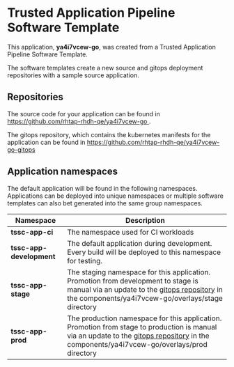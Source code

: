# Trusted Application Pipeline Software Template

This application, **ya4i7vcew-go**, was created from a Trusted Application Pipeline Software Template.

The software templates create a new source and gitops deployment repositories with a sample source application. 

## Repositories

The source code for your application can be found in [https://github.com/rhtap-rhdh-qe/ya4i7vcew-go ](https://github.com/rhtap-rhdh-qe/ya4i7vcew-go ).
 
The gitops repository, which contains the kubernetes manifests for the application can be found in 
[https://github.com/rhtap-rhdh-qe/ya4i7vcew-go-gitops ](https://github.com/rhtap-rhdh-qe/ya4i7vcew-go-gitops ) 

## Application namespaces 

The default application will be found in the following namespaces. Applications can be deployed into unique namespaces or multiple software templates can also bet generated into the same group namespaces.  

|  Namespace   |  Description   |  
| -------- | -------- |
| **tssc-app-ci** | The namespace used for CI workloads |
| **tssc-app-development** | The default application during development. Every build will be deployed to this namespace for testing. |
| **tssc-app-stage** | The staging namespace for this application. Promotion from development to stage is manual via an update to the [gitops repository](https://github.com/rhtap-rhdh-qe/ya4i7vcew-go-gitops ) in the components/ya4i7vcew-go/overlays/stage directory |
| **tssc-app-prod** | The production namespace for this application. Promotion from stage to production is manual via an update to the [gitops repository](https://github.com/rhtap-rhdh-qe/ya4i7vcew-go-gitops ) in the components/ya4i7vcew-go/overlays/prod directory |